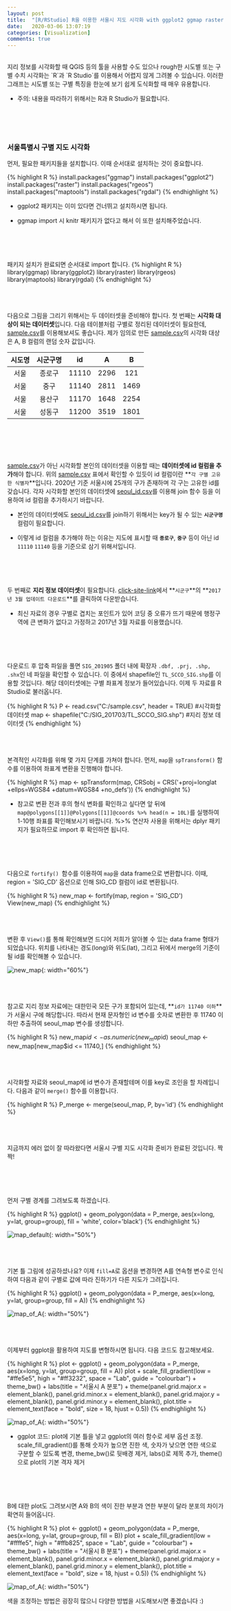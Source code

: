 ```yaml
---
layout: post
title:  "[R/RStudio] R을 이용한 서울시 지도 시각화 with ggplot2 ggmap raster rgeos maptools rgdal packages"
date:   2020-03-06 13:07:19
categories: [Visualization]
comments: true
---
```

<br>
지리 정보를 시각화할 때 QGIS 등의 툴을 사용할 수도 있으나 rough한 시도별 또는 구별 수치 시각화는 `R`과 `R Studio`를 이용해서 어렵지 않게 그려볼 수 있습니다. 이러한 그래프는 시도별 또는 구별 특징을 한눈에 보기 쉽게 도식화할 때 매우 유용합니다.

* 주의: 내용을 따라하기 위해서는 R과 R Studio가 필요합니다.  
<br><br><br><br>

### 서울특별시 구별 지도 시각화  

먼저, 필요한 패키지들을 설치합니다. 이때 순서대로 설치하는 것이 중요합니다.

{% highlight R %}
install.packages("ggmap")
install.packages("ggplot2")
install.packages("raster")
install.packages("rgeos")
install.packages("maptools")
install.packages("rgdal")
{% endhighlight %}

* ggplot2 패키지는 이미 있다면 건너뛰고 설치하시면 됩니다.

* ggmap import 시 knitr 패키지가 없다고 해서 이 또한 설치해주었습니다.  
<br><br><br><br>

패키지 설치가 완료되면 순서대로 import 합니다.
{% highlight R %}
library(ggmap)
library(ggplot2)
library(raster)
library(rgeos)
library(maptools)
library(rgdal)
{% endhighlight %}  
<br><br><br>

다음으로 그림을 그리기 위해서는 두 데이터셋을 준비해야 합니다. 첫 번째는 **시각화 대상이 되는 데이터셋**입니다. 다음 테이블처럼 구별로 정리된 데이터셋이 필요한데, [sample.csv][sample-data]를 이용해보셔도 좋습니다. 제가 임의로 만든 [sample.csv][sample-data]의 시각화 대상은 A, B 컬럼의 랜덤 숫자 값입니다.  

| 시도명 | 시군구명 | id | A | B |
|:-:|:-:|:-:|:-:|:-:|
| 서울 | 종로구 | 11110 | 2296 | 121 |
| 서울 | 중구 | 11140 | 2811 | 1469 |
| 서울 | 용산구 | 11170 | 1648 | 2254 |
| 서울 | 성동구 | 11200 | 3519 | 1801 |

<!-- :---- 좌측정렬 / :---: 중앙정렬 / ----: 우측정렬 -->
<br><br><br><br>

[sample.csv][sample-data]가 아닌 시각화할 본인의 데이터셋을 이용할 때는 **데이터셋에 id 컬럼을 추가**해야 합니다. 위의 [sample.csv][sample-data] 표에서 확인할 수 있듯이 id 컬럼이란 **`각 구별 고유한 식별자`**입니다. 2020년 기준 서울시에 25개의 구가 존재하며 각 구는 고유한 id를 갖습니다. 각자 시각화할 본인의 데이터셋에 [seoul_id.csv][seoul-id]를 이용해 join 함수 등을 이용하여 id 컬럼을 추가하시기 바랍니다. 

* 본인의 데이터셋에도 [seoul_id.csv][seoul-id]를 join하기 위해서는 key가 될 수 있는 **`시군구명`** 컬럼이 필요합니다.

* 이렇게 id 컬럼을 추가해야 하는 이유는 지도에 표시할 때 **`종로구`**,  **`중구`** 등이 아닌 id `11110` `11140` 등을 기준으로 삼기 위해서입니다.  
<br><br><br><br>

두 번째로 **지리 정보 데이터셋**이 필요합니다. [click-site-link][site-link]에서 **`시군구`**의 **`2017년 3월 업데이트 다운로드`**를 클릭하여 다운받습니다.

* 최신 자료의 경우 구별로 겹치는 포인트가 있어 코딩 중 오류가 뜨기 때문에 행정구역에 큰 변화가 없다고 가정하고 2017년 3월 자료를 이용했습니다.  
<br><br><br><br>

다운로드 후 압축 파일을 풀면 `SIG_201905` 폴더 내에 확장자 `.dbf, .prj, .shp, .shx`인 네 파일을 확인할 수 있습니다. 이 중에서 shapefile인 `TL_SCCO_SIG.shp`를 이용할 것입니다. 해당 데이터셋에는 구별 좌표계 정보가 들어있습니다. 이제 두 자료를 R Studio로 불러옵니다.

{% highlight R %}
P <- read.csv("C:/sample.csv", header = TRUE) #시각화할 데이터셋
map <- shapefile("C:/SIG_201703/TL_SCCO_SIG.shp") #지리 정보 데이터셋
{% endhighlight %}  
<br><br><br>

본격적인 시각화를 위해 몇 가지 단계를 가쳐야 합니다. 먼저, `map`을 `spTransform()` 함수를 이용하여 좌표계 변환을 진행해야 합니다.

{% highlight R %}
map <- spTransform(map, CRSobj = CRS('+proj=longlat +ellps=WGS84 +datum=WGS84 +no_defs'))
{% endhighlight %}

* 참고로 변환 전과 후의 형식 변화를 확인하고 싶다면 앞 뒤에 `map@polygons[[1]]@Polygons[[1]]@coords %>% head(n = 10L)`를 실행하여 1-10행 좌표를 확인해보시기 바랍니다. %>% 연산자 사용을 위해서는 dplyr 패키지가 필요하므로 import 후 확인하면 됩니다.  
<br><br><br><br>

다음으로 `fortify() `함수를 이용하여 `map`을 data frame으로 변환합니다. 이때, region = 'SIG_CD' 옵션으로 인해 SIG_CD 컬럼이 id로 변환됩니다. 

{% highlight R %}
new_map <- fortify(map, region = 'SIG_CD')
View(new_map)
{% endhighlight %}  
<br><br><br>

변환 후 `View()`를 통해 확인해보면 드디어 저희가 알아볼 수 있는 data frame 형태가 되었습니다. 위치를 나타내는 경도(long)와 위도(lat), 그리고 뒤에서 merge의 기준이 될 id를 확인해볼 수 있습니다.

![new_map](/!contents_plot/2020-03-07-1.JPG){: width="60%"}  
<br><br><br>

참고로 지리 정보 자료에는 대한민국 모든 구가 포함되어 있는데, **`id가 11740 이하`**가 서울시 구에 해당합니다. 따라서 현재 문자형인 id 변수를 숫자로 변환한 후 11740 이하만 추출하여 seoul_map 변수를 생성합니다.

{% highlight R %}
new_map$id <- as.numeric(new_map$id)
seoul_map <- new_map[new_map$id <= 11740,]
{% endhighlight %}  
<br><br><br>

시각화할 자료와 seoul_map에 id 변수가 존재할테며 이를 key로 조인을 할 차례입니다. 다음과 같이 `merge()` 함수를 이용합니다.

{% highlight R %}
P_merge <- merge(seoul_map, P, by='id')
{% endhighlight %}  
<br><br><br>

지금까지 에러 없이 잘 따라왔다면 서울시 구별 지도 시각화 준비가 완료된 것입니다. 짝짝!  
<br><br><br><br>

먼저 구별 경계를 그려보도록 하겠습니다.

{% highlight R %}
ggplot() + geom_polygon(data = P_merge, aes(x=long, y=lat, group=group), fill = 'white', color='black')
{% endhighlight %}  

![map_default](/!contents_plot/2020-03-07-2.jpg){: width="50%"}  
<br><br><br>

기본 틀 그림에 성공하셨나요? 이제 `fill=A`로 옵션을 변경하면 A를 연속형 변수로 인식하여 다음과 같이 구별로 값에 따라 진하기가 다른 지도가 그려집니다.

{% highlight R %}
ggplot() + geom_polygon(data = P_merge, aes(x=long, y=lat, group=group, fill = A))
{% endhighlight %}  

![map_of_A](/!contents_plot/2020-03-07-3.jpg){: width="50%"}  
<br><br><br>

이제부터 ggplot을 활용하여 지도를 변형하시면 됩니다. 다음 코드도 참고해보세요.

{% highlight R %}
plot <- ggplot() + geom_polygon(data = P_merge, aes(x=long, y=lat, group=group, fill = A))
plot + scale_fill_gradient(low = "#ffe5e5", high = "#ff3232", space = "Lab", guide = "colourbar") 
     + theme_bw() + labs(title = "서울시 A 분포") 
     + theme(panel.grid.major.x = element_blank(), panel.grid.minor.x = element_blank(), panel.grid.major.y = element_blank(), panel.grid.minor.y = element_blank(), plot.title = element_text(face = "bold", size = 18, hjust = 0.5))
{% endhighlight %}  

![map_of_A](/!contents_plot/2020-03-07-4.jpg){: width="50%"}  

* ggplot 코드: plot에 기본 틀을 넣고 ggplot의 여러 함수로 세부 옵션 조정. scale_fill_gradient()를 통해 숫자가 높으면 진한 색, 숫자가 낮으면 연한 색으로 구분할 수 있도록 변경, theme_bw()로 뒷배경 제거, labs()로 제목 추가, theme()으로 plot의 기본 격자 제거  
<br><br><br><br>

B에 대한 plot도 그려보시면 A와 B의 색이 진한 부분과 연한 부분이 달라 분포의 차이가 확연히 들어옵니다.

{% highlight R %}
plot <- ggplot() + geom_polygon(data = P_merge, aes(x=long, y=lat, group=group, fill = B))
plot + scale_fill_gradient(low = "#ffffe5", high = "#ffb825", space = "Lab", guide = "colourbar") 
     + theme_bw() + labs(title = "서울시 B 분포") 
     + theme(panel.grid.major.x = element_blank(), panel.grid.minor.x = element_blank(), panel.grid.major.y = element_blank(), panel.grid.minor.y = element_blank(), plot.title = element_text(face = "bold", size = 18, hjust = 0.5))
{% endhighlight %}  

![map_of_A](/!contents_plot/2020-03-07-5.jpg){: width="50%"}  

색을 조정하는 방법은 굉장히 많으니 다양한 방법을 시도해보시면 좋겠습니다 :)

[sample-data]: https://drive.google.com/file/d/1UjC1fHypBDnZDdUV-BuPffuggL6jL9Dw/view?usp=sharing
[seoul-id]: https://drive.google.com/file/d/1YSXQkCXeh9nDOCG_QW4agPaQPwc2cDVc/view?usp=sharing
[site-link]: http://www.gisdeveloper.co.kr/?p=2332